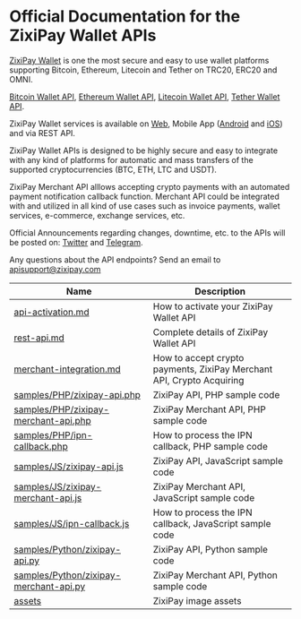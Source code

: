 # Official Documentation for the ZixiPay Wallet APIs

[ZixiPay Wallet](https://zixipay.com/) is one the most secure and easy to use wallet platforms supporting Bitcoin, Ethereum, Litecoin and Tether on TRC20, ERC20 and OMNI.

[Bitcoin Wallet API](https://zixipay.com/), [Ethereum Wallet API](https://zixipay.com/), [Litecoin Wallet API](https://zixipay.com/), [Tether Wallet API](https://zixipay.com/).

ZixiPay Wallet services is available on [Web](https://zixipay.com/), Mobile App ([Android](https://play.google.com/store/apps/details?id=com.zixipay.wallet) and [iOS](https://apps.apple.com/us/app/zixipay-btc-eth-ltc-usdt/id1492139262)) and via REST API.

ZixiPay Wallet APIs is designed to be highly secure and easy to integrate with any kind of platforms for automatic and mass transfers of the supported cryptocurrencies (BTC, ETH, LTC and USDT).

ZixiPay Merchant API alllows accepting crypto payments with an automated payment notification callback function. Merchant API could be integrated with and utilized in all kind of use cases such as invoice payments, wallet services, e-commerce, exchange services, etc. 

Official Announcements regarding changes, downtime, etc. to the APIs will be posted on: [Twitter](https://twitter.com/zixipay) and [Telegram](https://t.me/zixipay).

Any questions about the API endpoints? Send an email to apisupport@zixipay.com

Name | Description
------------ | ------------
[api-activation.md](./api-activation.md) | How to activate your ZixiPay Wallet API
[rest-api.md](./rest-api.md) |Complete details of ZixiPay Wallet API
[merchant-integration.md](./merchant.md) | How to accept crypto payments, ZixiPay Merchant API, Crypto Acquiring
[samples/PHP/zixipay-api.php](./samples/PHP/zixipay-api.php)|ZixiPay API, PHP sample code
[samples/PHP/zixipay-merchant-api.php](./samples/PHP/zixipay-merchant-api.php)|ZixiPay Merchant API, PHP sample code
[samples/PHP/ipn-callback.php](./samples/PHP/ipn-callback.php)|How to process the IPN callback, PHP sample code
[samples/JS/zixipay-api.js](./samples/JS/zixipay-api.js)|ZixiPay API, JavaScript sample code
[samples/JS/zixipay-merchant-api.js](./samples/JS/zixipay-merchant-api.js)|ZixiPay Merchant API, JavaScript sample code
[samples/JS/ipn-callback.js](./samples/JS/ipn-callback.js)|How to process the IPN callback, JavaScript sample code
[samples/Python/zixipay-api.py](./samples/Python/zixipay-api.py)|ZixiPay API, Python sample code
[samples/Python/zixipay-merchant-api.py](./samples/Python/zixipay-merchant-api.py)|ZixiPay Merchant API, Python sample code
[assets](./assets/)|ZixiPay image assets

